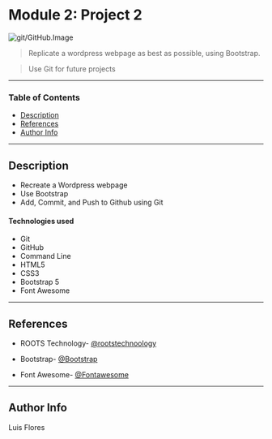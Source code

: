 # Module 2: Project 2 

<img src="https://miro.medium.com/max/882/1*D5zGIGFZoEO4uCTriOj4xg.jpeg" alt="git/GitHub.Image"/>

> Replicate a wordpress webpage as best as possible, using Bootstrap.

> Use Git for future projects

---

### Table of Contents


- [Description](#description)
- [References](#references)
- [Author Info](#author-info)

---

## Description

- Recreate a Wordpress webpage
- Use Bootstrap
- Add, Commit, and Push to Github using Git
#### Technologies used

- Git
- GitHub
- Command Line
- HTML5
- CSS3
- Bootstrap 5
- Font Awesome 


---

## References

- ROOTS Technology- [@rootstechnoology](https://rootstechnology.info/)

- Bootstrap- [@Bootstrap](https://getbootstrap.com/)

- Font Awesome- [@Fontawesome](https://fontawesome.com/)

---


## Author Info
Luis Flores
